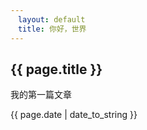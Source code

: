 ```yaml
---
　layout: default
　title: 你好，世界
---
```


<h2>{{ page.title }}</h2>
<p>我的第一篇文章</p>
<p>{{ page.date | date_to_string }}</p>
